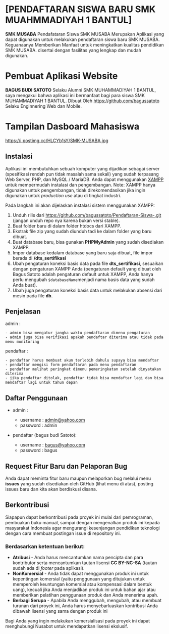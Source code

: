    
# [PENDAFTARAN SISWA BARU SMK MUAHMMADIYAH 1 BANTUL]
**SMK MUSABA** Pendafataran Siswa  SMK MUSABA Merupakan Aplikasi yang dapat digunakan untuk melakukan pendaftaran siswa baru SMK MUSABA. Keguanaanya Memberikan Manfaat untuk meningkatkan kualitas pendidikan SMK MUSABA. disertai dengan fasilitas yang lengkap dan mudah digunakan. 

# Pembuat Aplikasi Website
**BAGUS BUDI SATOTO** Selaku Alumni SMK MUHAMMADIYAH 1 BANTUL, saya mengakui bahwa aplikasi ini bermanfaat bagi para siswa SMK MUHAMMADIYAH 1 BANTUL. 
Dibuat Oleh https://github.com/bagussatoto Selaku Enginnering Web dan Mobile.

# Tampilan Dasboard Mahasiswa 

https://i.postimg.cc/HLCYb1sY/SMK-MUSABA.jpg


## Instalasi

Aplikasi ini membutuhkan sebuah komputer yang dijadikan sebagai server (spesifikasi rendah pun tidak masalah sama sekali) yang sudah terpasang Web Server, PHP, dan MySQL / MariaDB. Anda dapat menggunakan [XAMPP](https://www.apachefriends.org/download.html "XAMPP") untuk mempermudah instalasi dan pengembangan.
Note: XAMPP hanya digunakan untuk pengembangan, tidak direkomendasikan jika ingin digunakan untuk _production use_ atau di tingkat industri.

Pada langkah ini akan dijelaskan instalasi sistem menggunakan XAMPP:

1. Unduh rilis dari https://github.com/bagussatoto/Pendaftaran-Siswa-.git (jangan unduh repo nya karena bukan versi stable).
2. Buat folder baru di dalam folder htdocs dari XAMPP.
3. Ekstrak file zip yang sudah diunduh tadi ke dalam folder yang baru dibuat.
4. Buat database baru, bisa gunakan **PHPMyAdmin** yang sudah disediakan XAMPP.
5. Impor database kedalam database yang baru saja dibuat, file impor berada di **/dts_sertifikasi**
6. Ubah pengaturan koneksi basis data pada file **dts_sertifikasi**, sesuaikan dengan pengaturan XAMPP Anda (pengaturan default yang dibuat oleh Bagus Satoto adalah pengaturan default untuk XAMPP, Anda hanya perlu mengubah `$databaseName`menjadi nama basis data yang sudah Anda buat).
7. Ubah juga pengaturan koneksi basis data untuk melakukan absensi dari mesin pada file **db**.

## Penjelasan
  admin :
  
    - admin bisa mengatur jangka waktu pendaftaran dimenu pengaturan
    - admin juga bisa verifikasi apakah pendaftar diterima atau tidak pada menu monitoring
    
  pendaftar :
    
    - pendaftar harus membuat akun terlebih dahulu supaya bisa mendaftar
    - pendaftar mengisi form pendaftaran pada menu pendaftaran 
    - pendaftar melihat peringkat dimenu pemeringkatan setelah dinyatakan diterima
    - jika pendaftar ditolak, pendaftar tidak bisa mendaftar lagi dan bisa mendaftar lagi untuk tahun depan

## Daftar Penggunaan

  - admin :
    - username : admin@yahoo.com
    - password : admin
    
  - pendaftar (bagus budi Satoto):
    - username : bagus@yahoo.com
    - password : bagus


## Request Fitur Baru dan Pelaporan Bug

Anda dapat meminta fitur baru maupun melaporkan bug melalui menu **issues** yang sudah disediakan oleh GitHub (lihat menu di atas), posting issues baru dan kita akan berdiskusi disana.

## Berkontribusi

Siapapun dapat berkontribusi pada proyek ini mulai dari pemrograman, pembuakan buku manual, sampai dengan mengenalkan produk ini kepada masyarakat Indonesia agar mengurangi kesenjangan pendidikan teknologi dengan cara membuat postingan issue di repository ini.

### Berdasarkan ketentuan berikut:

- **Atribusi** - Anda harus mencantumkan nama pencipta dan para kontributor serta mencantumkan tautan lisensi **CC BY-NC-SA** (tautan sudah ada di _footer_ pada aplikasi).
- **NonKomersial** - Anda tidak dapat menggunakan produk ini untuk kepentingan komersial (yaitu penggunaan yang ditujukan untuk memperoleh keuntungan komersial atau kompensasi dalam bentuk uang), kecuali jika Anda menjadikan produk ini untuk bahan ajar atau memberikan pelatihan penggunaan produk dan Anda menerima upah.
- **Berbagi Serupa** - Apabila Anda menggubah, mengubah, atau membuat turunan dari proyek ini, Anda harus menyebarluaskan kontribusi Anda dibawah lisensi yang sama dengan produk ini


Bagi Anda yang ingin melakukan komersialisasi pada proyek ini dapat menghubungi Nusabot untuk mendapatkan lisensi ekslusif.

